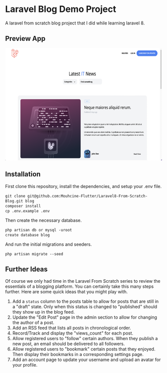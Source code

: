 # Laravel Blog Demo Project

A laravel from scratch blog project that I did while learning laravel 8. 

## Preview App

<div><img style="width:720px; height:360px;" src="https://github.com/Mouhcine-Flutter/laravel8_blog/blob/master/demo_project.png"></div>

## Installation

First clone this repository, install the dependencies, and setup your .env file.

```
git clone git@github.com:Mouhcine-Flutter/Laravel8-From-Scratch-Blog.git blog
composer install
cp .env.example .env
```

Then create the necessary database.

```
php artisan db or mysql -uroot
create database blog
```

And run the initial migrations and seeders.

```
php artisan migrate --seed
```

## Further Ideas

Of course we only had time in the Laravel From Scratch series to review the essentials of a blogging platform. You can certainly take this many 
steps further. Here are some quick ideas that you might play with.

1. Add a `status` column to the posts table to allow for posts that are still in a "draft" state. Only when this status is changed to "published" should they show up in the blog feed. 
2. Update the "Edit Post" page in the admin section to allow for changing the author of a post.
3. Add an RSS feed that lists all posts in chronological order.
4. Record/Track and display the "views_count" for each post.
5. Allow registered users to "follow" certain authors. When they publish a new post, an email should be delivered to all followers.
6. Allow registered users to "bookmark" certain posts that they enjoyed. Then display their bookmarks in a corresponding settings page.
7. Add an account page to update your username and upload an avatar for your profile.
